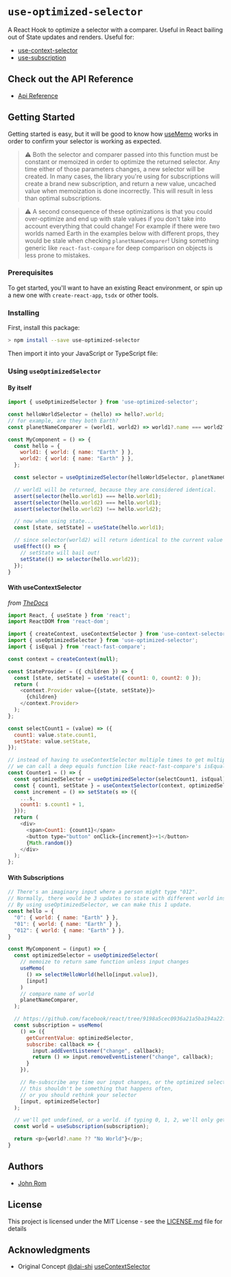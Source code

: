 # `use-optimized-selector`

A React Hook to optimize a selector with a comparer. Useful in React bailing out of State updates and renders. Useful for:

- [use-context-selector](https://www.npmjs.com/package/use-context-selector)
- [use-subscription](https://www.npmjs.com/package/use-subscription)

## Check out the API Reference

- [Api Reference](./docs/API.md)

## Getting Started

Getting started is easy, but it will be good to know how [useMemo](https://reactjs.org/docs/hooks-reference.html#usememo) works in order to confirm your selector is working as expected.

> :warning: Both the selector and comparer passed into this function must be constant or memoized in order to optimize the returned selector. Any time either of those parameters changes, a new selector will be created. In many cases, the library you're using for subscriptions will create a brand new subscription, and return a new value, uncached value when memoization is done incorrectly. This will result in less than optimal subscriptions.

> :warning: A second consequence of these optimizations is that you could over-optimize and end up with stale values if you don't take into account everything that could change! For example if there were two worlds named Earth in the examples below with different props, they would be stale when checking `planetNameComparer`! Using something generic like `react-fast-compare` for deep comparison on objects is less prone to mistakes.

### Prerequisites

To get started, you'll want to have an existing React environment, or spin up a new one with `create-react-app`, `tsdx` or other tools.

### Installing

First, install this package:

```bash
> npm install --save use-optimized-selector
```

Then import it into your JavaScript or TypeScript file:

### Using `useOptimizedSelector`

#### By itself

```js
import { useOptimizedSelector } from 'use-optimized-selector';

const helloWorldSelector = (hello) => hello?.world;
// for example, are they both Earth?
const planetNameComparer = (world1, world2) => world1?.name === world2?.name;

const MyComponent = () => {
  const hello = {
    world1: { world: { name: "Earth" } },
    world2: { world: { name: "Earth" } },
  };

  const selector = useOptimizedSelector(helloWorldSelector, planetNameComparer);

  // world1 will be returned, because they are considered identical.
  assert(selector(hello.world1) === hello.world1);
  assert(selector(hello.world2) === hello.world1);
  assert(selector(hello.world2) !== hello.world2);

  // now when using state...
  const [state, setState] = useState(hello.world1);

  // since selector(world2) will return identical to the current value of useState...
  useEffect(() => {
    // setState will bail out!
    setState(() => selector(hello.world2));
  });
}
```

#### With useContextSelector

_from [TheDocs](https://github.com/dai-shi/use-context-selector)_

```js
import React, { useState } from 'react';
import ReactDOM from 'react-dom';

import { createContext, useContextSelector } from 'use-context-selector';
import { useOptimizedSelector } from 'use-optimized-selector';
import { isEqual } from 'react-fast-compare';

const context = createContext(null);

const StateProvider = ({ children }) => {
  const [state, setState] = useState({ count1: 0, count2: 0 });
  return (
    <context.Provider value={{state, setState}}>
      {children}
    </context.Provider>
  );
};

const selectCount1 = (value) => ({
  count1: value.state.count1,
  setState: value.setState,
});

// instead of having to useContextSelector multiple times to get multiple bits,
// we can call a deep equals function like react-fast-compare's isEqual.
const Counter1 = () => {
  const optimizedSelector = useOptimizedSelector(selectCount1, isEqual);
  const { count1, setState } = useContextSelector(context, optimizedSelector);
  const increment = () => setState(s => ({
    ...s,
    count1: s.count1 + 1,
  }));
  return (
    <div>
      <span>Count1: {count1}</span>
      <button type="button" onClick={increment}>+1</button>
      {Math.random()}
    </div>
  );
};
```

#### With Subscriptions

```js
// There's an imaginary input where a person might type "012".
// Normally, there would be 3 updates to state with different world instances in that time.
// By using useOptimizedSelector, we can make this 1 update.
const hello = {
  "0": { world: { name: "Earth" } },
  "01": { world: { name: "Earth" } },
  "012": { world: { name: "Earth" } },
}

const MyComponent = (input) => {
  const optimizedSelector = useOptimizedSelector(
    // memoize to return same function unless input changes
    useMemo(
      () => selectHelloWorld(hello[input.value]),
      [input]
    )
    // compare name of world
    planetNameComparer,
  );

  // https://github.com/facebook/react/tree/9198a5cec0936a21a5ba194a22fcbac03eba5d1d/packages/use-subscription
  const subscription = useMemo(
    () => ({
      getCurrentValue: optimizedSelector,
      subscribe: callback => {
        input.addEventListener("change", callback);
        return () => input.removeEventListener("change", callback);
      }
    }),

    // Re-subscribe any time our input changes, or the optimized selector changes
    // this shouldn't be something that happens often,
    // or you should rethink your selector
    [input, optimizedSelector]
  );

  // we'll get undefined, or a world. if typing 0, 1, 2, we'll only get one update.
  const world = useSubscription(subscription);

  return <p>{world?.name ?? "No World"}</p>;
}
```

## Authors

* [John Rom](https://johnrom.com)

## License

This project is licensed under the MIT License - see the [LICENSE.md](LICENSE.md) file for details

## Acknowledgments

* Original Concept [@dai-shi](https://github.com/dai-shi) [useContextSelector](https://github.com/dai-shi/use-context-selector/issues/19#issuecomment-767198162)
